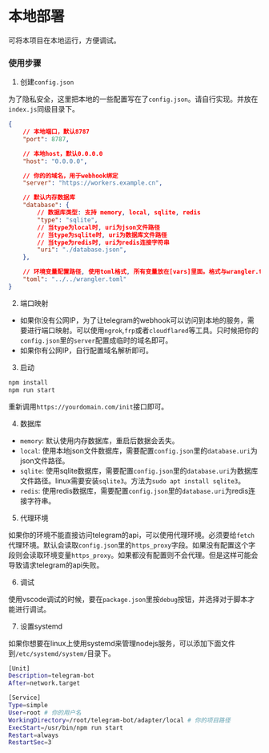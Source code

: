 # 本地部署

可将本项目在本地运行，方便调试。


### 使用步骤

1. 创建`config.json`

为了隐私安全，这里把本地的一些配置写在了`config.json`。请自行实现。并放在`index.js`同级目录下。
```json
{
    // 本地端口，默认8787
    "port": 8787,   

    // 本地host，默认0.0.0.0
    "host": "0.0.0.0", 

    // 你的的域名，用于webhook绑定
    "server": "https://workers.example.cn", 

    // 默认内存数据库
    "database": { 
        // 数据库类型: 支持 memory, local, sqlite, redis
        "type": "sqlite", 
        // 当type为local时, uri为json文件路径
        // 当type为sqlite时, uri为数据库文件路径
        // 当type为redis时, uri为redis连接字符串
        "uri": "./database.json",
    },

    // 环境变量配置路径, 使用toml格式, 所有变量放在[vars]里面。格式与wrangler.toml兼容
    "toml": "../../wrangler.toml" 
}
```

2. 端口映射

- 如果你没有公网IP，为了让telegram的webhook可以访问到本地的服务，需要进行端口映射。可以使用`ngrok`,`frp`或者`cloudflared`等工具。只时候把你的`config.json`里的`server`配置成临时的域名即可。
- 如果你有公网IP，自行配置域名解析即可。


3. 启动

```bash
npm install
npm run start
```
重新调用`https://yourdomain.com/init`接口即可。

4. 数据库

- `memory`: 默认使用内存数据库，重启后数据会丢失。
- `local`: 使用本地json文件数据库，需要配置`config.json`里的`database.uri`为json文件路径。
- `sqlite`: 使用sqlite数据库，需要配置`config.json`里的`database.uri`为数据库文件路径。linux需要安装`sqlite3`。方法为`sudo apt install sqlite3`。
- `redis`: 使用redis数据库，需要配置`config.json`里的`database.uri`为redis连接字符串。


5. 代理环境

如果你的环境不能直接访问telegram的api，可以使用代理环境。必须要给`fetch`代理环境。默认会读取`config.json`里的`https_proxy`字段。如果没有配置这个字段则会读取环境变量`https_proxy`。如果都没有配置则不会代理。但是这样可能会导致请求telegram的api失败。


6. 调试

使用vscode调试的时候，要在`package.json`里按`debug`按钮，并选择对于脚本才能进行调试。

7. 设置systemd

如果你想要在linux上使用systemd来管理nodejs服务，可以添加下面文件到`/etc/systemd/system/`目录下。

```bash
[Unit]
Description=telegram-bot
After=network.target

[Service]
Type=simple
User=root # 你的用户名
WorkingDirectory=/root/telegram-bot/adapter/local # 你的项目路径
ExecStart=/usr/bin/npm run start
Restart=always
RestartSec=3
```

